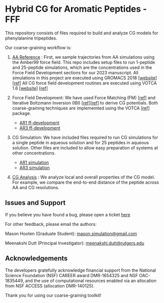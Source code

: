 # Hybrid CG for Aromatic Peptides - FFF

This repository consists of files required to build and analyze CG models for phenylalanine tripeptides.

Our coarse-graining workflow is: 

1. [AA Reference](AA) : First, we sample trajectories from AA simulations using the Amber99 force field. This repo includes setup files to run 1-peptide and 25-peptide simulations, which are the concentrations used in the Force Field Development sections for our 2023 manuscript.
All simulations in this project are executed using GROMACS 2018 [[website](https://www.gromacs.org/)] [[ref](https://doi.org/10.1016/j.softx.2015.06.001)]
All CG force field development routines are executed using VOTCA 1.6 [[website](https://www.votca.org/)] [[ref](https://doi.org/10.1021/ct900369w)]
2. Force Field Development: We have used Force Matching (FM) [[ref](https://doi.org/10.1021/jp044629q)] and Iterative Boltzmann Inversion (IBI) [[ref](https://doi.org/10.1002/1439-7641(20020916)3:9%3C754::AID-CPHC754%3E3.0.CO;2-U)][[ref](https://doi.org/10.1002/jcc.10307)] to derive CG potentials. Both coarse-graining techniques are implememted using the VOTCA [[ref](https://doi.org/10.1021/ct900369w)] package.
    - [AR1 ff-development](AR1/ff-development)
    - [AR3 ff-development](AR3/ff-development)
    
3. CG Simulation: We have included files required to run CG simulations for a single peptide in aqueous solution and for 25 peptides in aqueous solution. Other files are included to allow easy preparation of systems at other concentrations.
    - [AR1 simulation](AR1/simulations)
    - [AR3 simulation](AR3/simulations)

4. [CG Analysis](analysis) : We analyze local and overall properties of the CG model. For example, we compare the end-to-end distance of the peptide across AA and CG resolutions. 

## Issues and Support

If you believe you have found a bug, please open a ticket [here](https://github.com/duttm/Hybrid_Bottom-Up_Coarse-Grained_Model_for_Aromatic_Peptides/issues)

For other feedback, please email the authors:

Mason Hooten (Graduate Student): mason.simulation@gmail.com

Meenakshi Dutt (Principal Investigator): meenakshi.dutt@rutgers.edu 

## Acknowledgements

The developers gratefully acknowledge financial support from the National Science Foundation (NSF) CAREER award DMR-1654325 and NSF OAC-1835449, and the use of computational resources enabled via an allocation from NSF ACCESS (allocation DMR-140125).

Thank you for using our coarse-graining toolkit!



